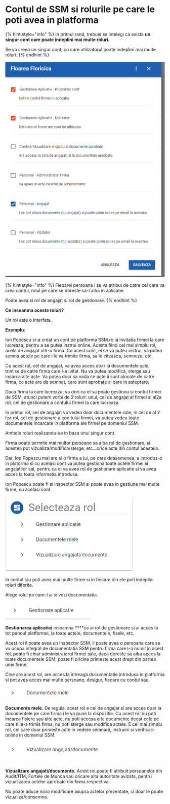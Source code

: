 # Contul de SSM si rolurile pe care le poti avea in platforma

{% hint style="info" %}
In primul rand, trebuie sa intelegi ca exista **un singur cont care poate indeplini mai multe roluri.**

Se va creea un singur cont, cu care utilizatorul poate indeplini mai multe roluri.
{% endhint %}

 

![](.gitbook/assets/image%20%28126%29.png)

{% hint style="info" %}
Fiecarei persoane i se va atribui de catre cel care va crea contul, rolul pe care se doreste sa-l aiba in aplicatie. 

Poate avea si rol de angajat si rol de gestionare.
{% endhint %}

**Ce inseamna aceste roluri?** 

Un rol este o interfata. 

**Exemplu**: 

Ion Popescu si-a creat un cont pe platforma SSM.ro la invitatia firmei la care lucreaza, pentru a se putea instrui online. Acesta fiind cel mai simplu rol, acela de angajat intr-o firma. Cu acest cont, el se va putea instrui, va putea semna actele pe care i le va trimite firma, sa le citeasca, semneze, etc. 

Cu acest rol, cel de angajat, va avea acces doar la documentele sale,  trimise de catre firma care l-a ivitat. Nu va putea modifica, sterge sau incarca alte acte. Va putea doar sa vada ce acte ii sunt alocate de catre firma, ce acte are de semnat, care sunt aprobate si care in asteptare.

Daca firma la care lucreaza, va dori ca el sa poate gestiona si contul firmei de SSM, atunci putem vorbi de 2 roluri: unul, cel de angajat al firmei si al2a rol, cel de gestionare a contului firmei la care lucreaza.

In primul rol, cel de angajat va vedea doar documentele sale, in cel de al 2 lea rol, cel de gestionare a con tului firmei, va putea vedea toate documentele  incarcate in platforma ale firmei pe domeniul SSM.

Ambele roluri realizandu-se in baza unui singur cont. 

Firma poate permite mai multor persoane sa aiba rol de gestionare, si acestea pot vizualiza/modifica/sterge, etc...orice acte din contul acesteia.



Dar, Ion Popescu mai are si o firma a lui, pe care deasemenea, a introdus-o in platorma si cu acelasi cont va putea gestiona toate actele firmei si angajatilor sai, pentru ca el va avea rol de gestionare aplicatie si va avea acces la toata informatia introdusa.

Ion Popescu poate fi si Inspector SSM si poate avea in gestiune mai multe firme, cu acelasi cont.

 

![](.gitbook/assets/image%20%28120%29.png)



In contul tau poti avea mai multe firme si in fiecare din ele poti indeplini roluri diferite.

Alege rolul pe care-l ai si vezi documentatia.

![](.gitbook/assets/image%20%28123%29.png)

**Gestionarea aplicatiei** inseamna ****ca ai rol de gestionare si ai acces la tot panoul platformei, la toate actele, documentele, fisele, etc.

Acest rol il poate avea un Inspector SSM, il poate avea o persoana care se va ocupa integral de documentatia SSM pentru firma care l-a numit in acest rol, poate fi chiar administratorul firmei sale, daca doreste sa aiba acces la toate documentele SSM, poate fi oricine primeste acest drept din partea unei firme.

Cine are acest rol, are acces la intreaga ducumentatie introdusa in platforma si pot avea acces mai multe persoane, desigur, fiecare cu contul sau.

![](.gitbook/assets/image%20%28121%29.png)



**Documente mele.**  De regula, acest rol e cel de angajat si are acces doar la documentele pe care firma  i le va pune la dispozitie. Cu acest rol nu poti incarca fisiere sau alte acte, nu poti accesa alte documente decat cele pe care ti le-a trimis firma, nu poti sterge sau modifica actele. E cel mai simplu rol, cel care doar primeste acte in vedere semnarii, instruirii si verificarii online in domeniul SSM.



![](.gitbook/assets/image%20%28122%29.png)

**Vizualizare angajati/documente.** Acest rol poate fi atribuit persoanelor din Audit/ITM, Fortele de Munca sau oricare alta autoritate avizata, pentru vizualizarea actelor aprobate din firma respectiva. 

Nu poate aduce nicio modificare asupra actelor prezentate, ci doar le poate vizualiza/consemna.







